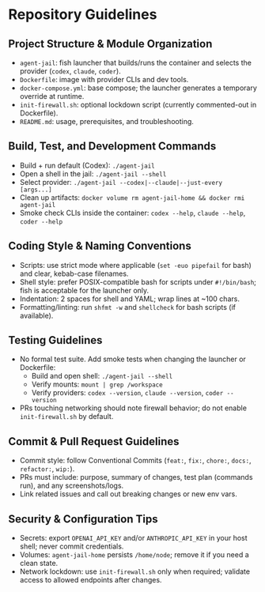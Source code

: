 # Repository Guidelines

## Project Structure & Module Organization
- `agent-jail`: fish launcher that builds/runs the container and selects the provider (`codex`, `claude`, `coder`).
- `Dockerfile`: image with provider CLIs and dev tools.
- `docker-compose.yml`: base compose; the launcher generates a temporary override at runtime.
- `init-firewall.sh`: optional lockdown script (currently commented-out in Dockerfile).
- `README.md`: usage, prerequisites, and troubleshooting.

## Build, Test, and Development Commands
- Build + run default (Codex): `./agent-jail`
- Open a shell in the jail: `./agent-jail --shell`
- Select provider: `./agent-jail --codex|--claude|--just-every [args...]`
- Clean up artifacts: `docker volume rm agent-jail-home && docker rmi agent-jail`
- Smoke check CLIs inside the container: `codex --help`, `claude --help`, `coder --help`

## Coding Style & Naming Conventions
- Scripts: use strict mode where applicable (`set -euo pipefail` for bash) and clear, kebab-case filenames.
- Shell style: prefer POSIX-compatible bash for scripts under `#!/bin/bash`; fish is acceptable for the launcher only.
- Indentation: 2 spaces for shell and YAML; wrap lines at ~100 chars.
- Formatting/linting: run `shfmt -w` and `shellcheck` for bash scripts (if available).

## Testing Guidelines
- No formal test suite. Add smoke tests when changing the launcher or Dockerfile:
  - Build and open shell: `./agent-jail --shell`
  - Verify mounts: `mount | grep /workspace`
  - Verify providers: `codex --version`, `claude --version`, `coder --version`
- PRs touching networking should note firewall behavior; do not enable `init-firewall.sh` by default.

## Commit & Pull Request Guidelines
- Commit style: follow Conventional Commits (`feat:`, `fix:`, `chore:`, `docs:`, `refactor:`, `wip:`).
- PRs must include: purpose, summary of changes, test plan (commands run), and any screenshots/logs.
- Link related issues and call out breaking changes or new env vars.

## Security & Configuration Tips
- Secrets: export `OPENAI_API_KEY` and/or `ANTHROPIC_API_KEY` in your host shell; never commit credentials.
- Volumes: `agent-jail-home` persists `/home/node`; remove it if you need a clean state.
- Network lockdown: use `init-firewall.sh` only when required; validate access to allowed endpoints after changes.
